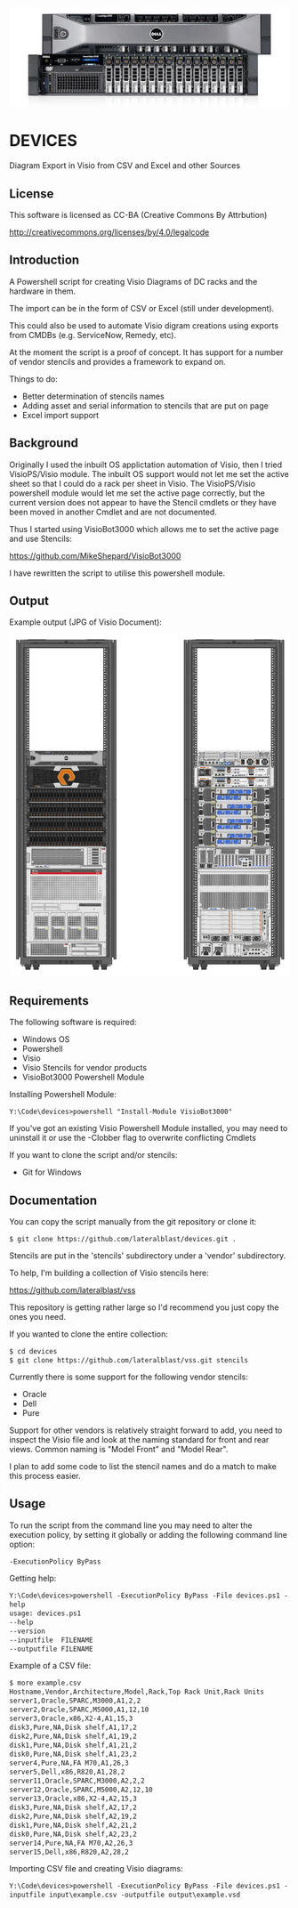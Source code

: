 ![alt tag](https://raw.githubusercontent.com/lateralblast/devices/master/devices.jpg)

DEVICES
=======

Diagram Export in Visio from CSV and Excel and other Sources

License
-------

This software is licensed as CC-BA (Creative Commons By Attrbution)

http://creativecommons.org/licenses/by/4.0/legalcode

Introduction
------------

A Powershell script for creating Visio Diagrams of DC racks and the hardware in them.

The import can be in the form of CSV or Excel (still under development).

This could also be used to automate Visio digram creations using exports from CMDBs (e.g. ServiceNow, Remedy, etc).

At the moment the script is a proof of concept. It has support for a number of vendor stencils and provides a framework to expand on.

Things to do:

- Better determination of stencils names
- Adding asset and serial information to stencils that are put on page
- Excel import support

Background
----------

Originally I used the inbuilt OS applictation automation of Visio, then I tried VisioPS/Visio module.
The inbuilt OS support would not let me set the active sheet so that I could do a rack per sheet in Visio.
The VisioPS/Visio powershell module would let me set the active page correctly, but the current version 
does not appear to have the Stencil cmdlets or they have been moved in another Cmdlet and are not documented.

Thus I started using VisioBot3000 which allows me to set the active page and use Stencils:

https://github.com/MikeShepard/VisioBot3000

I have rewritten the script to utilise this powershell module.

Output
------

Example output (JPG of Visio Document):

![alt tag](https://raw.githubusercontent.com/lateralblast/devices/master/rack.jpg)

Requirements
------------

The following software is required:

- Windows OS
- Powershell
- Visio
- Visio Stencils for vendor products
- VisioBot3000 Powershell Module

Installing Powershell Module:

```
Y:\Code\devices>powershell "Install-Module VisioBot3000"
```

If you've got an existing Visio Powershell Module installed, you may need to uninstall it or use the -Clobber flag to overwrite conflicting Cmdlets

If you want to clone the script and/or stencils:

- Git for Windows

Documentation
-------------

You can copy the script manually from the git repository or clone it:

```
$ git clone https://github.com/lateralblast/devices.git .
```

Stencils are put in the 'stencils' subdirectory under a 'vendor' subdirectory.

To help, I'm building a collection of Visio stencils here:

https://github.com/lateralblast/vss

This repository is getting rather large so I'd recommend you just copy the ones you need.

If you wanted to clone the entire collection:

```
$ cd devices
$ git clone https://github.com/lateralblast/vss.git stencils
```

Currently there is some support for the following vendor stencils:

- Oracle
- Dell
- Pure

Support for other vendors is relatively straight forward to add, 
you need to inspect the Visio file and look at the naming standard
for front and rear views. Common naming is "Model Front" and "Model Rear".

I plan to add some code to list the stencil names and do a match to make this process easier.

Usage
-----

To run the script from the command line you may need to alter the execution policy,
by setting it globally or adding the following command line option:

```
-ExecutionPolicy ByPass
```

Getting help:

```
Y:\Code\devices>powershell -ExecutionPolicy ByPass -File devices.ps1 -help
usage: devices.ps1
--help
--version
--inputfile  FILENAME
--outputfile FILENAME
```

Example of a CSV file:

```
$ more example.csv
Hostname,Vendor,Architecture,Model,Rack,Top Rack Unit,Rack Units
server1,Oracle,SPARC,M3000,A1,2,2
server2,Oracle,SPARC,M5000,A1,12,10
server3,Oracle,x86,X2-4,A1,15,3
disk3,Pure,NA,Disk shelf,A1,17,2
disk2,Pure,NA,Disk shelf,A1,19,2
disk1,Pure,NA,Disk shelf,A1,21,2
disk0,Pure,NA,Disk shelf,A1,23,2
server4,Pure,NA,FA M70,A1,26,3
server5,Dell,x86,R820,A1,28,2
server11,Oracle,SPARC,M3000,A2,2,2
server12,Oracle,SPARC,M5000,A2,12,10
server13,Oracle,x86,X2-4,A2,15,3
disk3,Pure,NA,Disk shelf,A2,17,2
disk2,Pure,NA,Disk shelf,A2,19,2
disk1,Pure,NA,Disk shelf,A2,21,2
disk0,Pure,NA,Disk shelf,A2,23,2
server14,Pure,NA,FA M70,A2,26,3
server15,Dell,x86,R820,A2,28,2
```

Importing CSV file and creating Visio diagrams:

```
Y:\Code\devices>powershell -ExecutionPolicy ByPass -File devices.ps1 -inputfile input\example.csv -outputfile output\example.vsd
```
